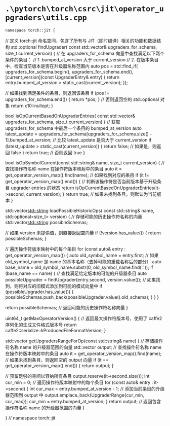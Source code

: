 # `.\pytorch\torch\csrc\jit\operator_upgraders\utils.cpp`

```py
namespace torch::jit {
```  

// 定义 torch::jit 命名空间，包含了所有与 JIT（即时编译）相关的功能和数据结构
std::optional<UpgraderEntry> findUpgrader(
    const std::vector<UpgraderEntry>& upgraders_for_schema,
    size_t current_version) {
  // 在 upgraders_for_schema 向量中查找满足以下两个条件的条目：
  //    1. bumped_at_version 大于 current_version
  //    2. 在版本条目中，检查当前版本是否在升级器名称范围内
  auto pos = std::find_if(
      upgraders_for_schema.begin(),
      upgraders_for_schema.end(),
      [current_version](const UpgraderEntry& entry) {
        return entry.bumped_at_version > static_cast<int>(current_version);
      });

  // 如果找到满足条件的条目，则返回该条目
  if (pos != upgraders_for_schema.end()) {
    return *pos;
  }
  // 否则返回空的 std::optional 对象
  return c10::nullopt;
}

bool isOpCurrentBasedOnUpgraderEntries(
    const std::vector<UpgraderEntry>& upgraders_for_schema,
    size_t current_version) {
  // 获取 upgraders_for_schema 中最后一个条目的 bumped_at_version
  auto latest_update =
      upgraders_for_schema[upgraders_for_schema.size() - 1].bumped_at_version;
  // 比较 latest_update 是否大于 current_version
  if (latest_update > static_cast<int>(current_version)) {
    return false;  // 如果是，则返回 false
  }
  return true;  // 否则返回 true
}

bool isOpSymbolCurrent(const std::string& name, size_t current_version) {
  // 查找操作符名称 name 在操作符版本映射中的条目
  auto it = get_operator_version_map().find(name);
  // 如果找到对应的条目
  if (it != get_operator_version_map().end()) {
    // 判断该操作符是否当前版本基于升级条目 upgrader entries 的状态
    return isOpCurrentBasedOnUpgraderEntries(it->second, current_version);
  }
  return true;  // 如果未找到条目，则默认为当前版本
}

std::vector<std::string> loadPossibleHistoricOps(
    const std::string& name,
    std::optional<size_t> version) {
  // 存储可能的历史操作符名称的向量
  std::vector<std::string> possibleSchemas;

  // 如果 version 未提供值，则直接返回空向量
  if (!version.has_value()) {
    return possibleSchemas;
  }

  // 遍历操作符版本映射中的每个条目
  for (const auto& entry : get_operator_version_map()) {
    auto old_symbol_name = entry.first;
    // 如果 old_symbol_name 是 name 的基本名称（去掉可能的重载名称后的部分）
    auto base_name = old_symbol_name.substr(0, old_symbol_name.find('.'));
    if (base_name == name) {
      // 查找满足给定版本的可能的升级器条目
      auto possibleUpgrader = findUpgrader(entry.second, version.value());
      // 如果找到，则将对应的旧模式添加到可能的模式向量中
      if (possibleUpgrader.has_value()) {
        possibleSchemas.push_back(possibleUpgrader.value().old_schema);
      }
    }
  }

  return possibleSchemas;  // 返回可能的历史操作符名称向量
}

uint64_t getMaxOperatorVersion() {
  // 返回最大操作符版本号，使用了 caffe2 序列化的生成文件格式版本号
  return caffe2::serialize::kProducedFileFormatVersion;
}

std::vector<UpgraderRange> getUpgradersRangeForOp(const std::string& name) {
  // 存储操作符名称 name 的升级器范围的向量
  std::vector<UpgraderRange> output;
  // 查找操作符名称 name 在操作符版本映射中的条目
  auto it = get_operator_version_map().find(name);
  // 如果未找到条目，则返回空的 output 向量
  if (it == get_operator_version_map().end()) {
    return output;
  }

  // 预留足够的空间以容纳所有条目
  output.reserve(it->second.size());
  int cur_min = 0;
  // 遍历操作符版本映射中的每个条目
  for (const auto& entry : it->second) {
    int cur_max = entry.bumped_at_version - 1;
    // 添加当前条目的升级器范围到 output 中
    output.emplace_back(UpgraderRange{cur_min, cur_max});
    cur_min = entry.bumped_at_version;
  }
  return output;  // 返回包含操作符名称 name 的升级器范围的向量
}

} // namespace torch::jit
```